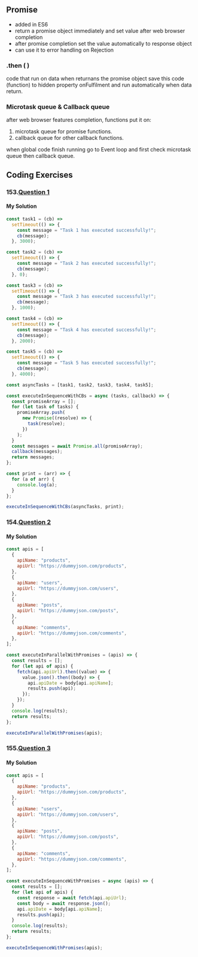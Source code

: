 ## Promise
- added in ES6
- return a promise object immediately and set value after web browser completion
- after promise completion set the value automatically to response object 
- can use it to error handling on Rejection

### .then ( )
code that run on data when returnans the promise object save this code (function) to hidden property onFulfilment and run automatically when data return.

### Microtask queue & Callback queue
after web browser features completion, functions put it on: 
1. microtask queue for promise functions. 
2. callback queue for other callback functions.
    
when global code finish running go to Event loop and first check microtask queue then callback queue.

## Coding Exercises
### 153.[Question 1](https://github.com/orjwan-alrajaby/gsg-QA-Nablus-training-2023/blob/main/learning-sprint-1/week2%20-%20javaScript-the-hard-parts-v2/day%203/tasks.md#question-1)
#### My Solution
```javascript
const task1 = (cb) =>
  setTimeout(() => {
    const message = "Task 1 has executed successfully!";
    cb(message);
  }, 3000);

const task2 = (cb) =>
  setTimeout(() => {
    const message = "Task 2 has executed successfully!";
    cb(message);
  }, 0);

const task3 = (cb) =>
  setTimeout(() => {
    const message = "Task 3 has executed successfully!";
    cb(message);
  }, 1000);

const task4 = (cb) =>
  setTimeout(() => {
    const message = "Task 4 has executed successfully!";
    cb(message);
  }, 2000);

const task5 = (cb) =>
  setTimeout(() => {
    const message = "Task 5 has executed successfully!";
    cb(message);
  }, 4000);

const asyncTasks = [task1, task2, task3, task4, task5];

const executeInSequenceWithCBs = async (tasks, callback) => {
  const promiseArray = [];
  for (let task of tasks) {
    promiseArray.push(
      new Promise((resolve) => {
        task(resolve);
      })
    );
  }
  const messages = await Promise.all(promiseArray);
  callback(messages);
  return messages;
};

const print = (arr) => {
  for (a of arr) {
    console.log(a);
  }
};

executeInSequenceWithCBs(asyncTasks, print);
```
### 154.[Question 2](https://github.com/orjwan-alrajaby/gsg-QA-Nablus-training-2023/blob/main/learning-sprint-1/week2%20-%20javaScript-the-hard-parts-v2/day%203/tasks.md#question-1)
#### My Solution
```javascript
const apis = [
  {
    apiName: "products",
    apiUrl: "https://dummyjson.com/products",
  },
  {
    apiName: "users",
    apiUrl: "https://dummyjson.com/users",
  },
  {
    apiName: "posts",
    apiUrl: "https://dummyjson.com/posts",
  },
  {
    apiName: "comments",
    apiUrl: "https://dummyjson.com/comments",
  },
];

const executeInParallelWithPromises = (apis) => {
  const results = [];
  for (let api of apis) {
    fetch(api.apiUrl).then((value) => {
      value.json().then((body) => {
        api.apiDate = body[api.apiName];
        results.push(api);
      });
    });
  }
  console.log(results);
  return results;
};

executeInParallelWithPromises(apis);
```
### 155.[Question 3](https://github.com/orjwan-alrajaby/gsg-QA-Nablus-training-2023/blob/main/learning-sprint-1/week2%20-%20javaScript-the-hard-parts-v2/day%203/tasks.md#question-1)
#### My Solution
```javascript
const apis = [
  {
    apiName: "products",
    apiUrl: "https://dummyjson.com/products",
  },
  {
    apiName: "users",
    apiUrl: "https://dummyjson.com/users",
  },
  {
    apiName: "posts",
    apiUrl: "https://dummyjson.com/posts",
  },
  {
    apiName: "comments",
    apiUrl: "https://dummyjson.com/comments",
  },
];

const executeInSequenceWithPromises = async (apis) => {
  const results = [];
  for (let api of apis) {
    const response = await fetch(api.apiUrl);
    const body = await response.json();
    api.apiDate = body[api.apiName];
    results.push(api);
  }
  console.log(results);
  return results;
};

executeInSequenceWithPromises(apis);
```



  
